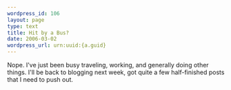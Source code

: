 ```yaml
--- 
wordpress_id: 106
layout: page
type: text
title: Hit by a Bus?
date: 2006-03-02  
wordpress_url: urn:uuid:{a.guid}
---
```

<p>Nope.  I've just been busy traveling, working, and generally doing other things.  I'll be back to blogging next week, got quite a few half-finished posts that I need to push out.</p>
